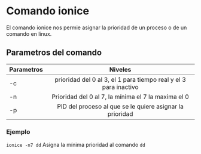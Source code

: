 # Comando ionice

El comando ionice nos permie asignar la prioridad de un proceso o de un comando en linux.
## Parametros del comando

| Parametros       |   Niveles         | 
| ------------- |:-------------:| 
| -c      | prioridad del 0 al 3, el 1 para tiempo real y el 3 para inactivo | 
| -n      |    Prioridad del 0 al 7, la mínima el 7 la maxima el 0   |  
| -p      |    PID del proceso al que se le quiere asignar la prioridad   | 
 
### Ejemplo

`ionice -n7 dd`
Asigna la mínima prioridad al comando `dd`